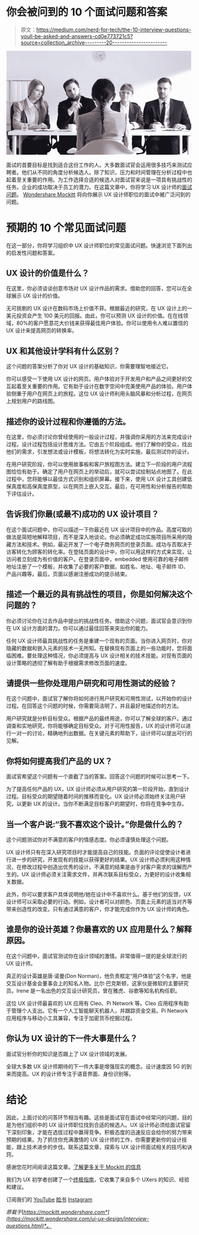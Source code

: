 # 你会被问到的 10 个面试问题和答案

> 原文：<https://medium.com/nerd-for-tech/the-10-interview-questions-youll-be-asked-and-answers-cd0e773721c5?source=collection_archive---------20----------------------->

![](img/d5bf6aa9c59b08e92a8eb8a323499b7c.png)

面试的首要目标是找到适合这份工作的人。大多数面试官会运用很多技巧来测试应聘者。他们从不同的角度分析候选人。除了知识，压力和时间管理在分析过程中也起着至关重要的作用。为工作选择合适的候选人对面试官来说是一项具有挑战性的任务。企业的成功取决于员工的潜力。在这篇文章中，你将学习 UX 设计师的[面试问题](https://bit.ly/3crhPU6)。 [Wondershare Mockitt](https://bit.ly/3ewCXuz) 将向你展示 UX 设计师职位的面试中被广泛问到的问题。

# 预期的 10 个常见面试问题

在这一部分，你将学习组织中 UX 设计师职位的常见面试问题。快速浏览下面列出的启发性问题和答案。

## UX 设计的价值是什么？

在这里，你必须谈谈创意市场对 UX 设计作品的需求。借助您的回答，您可以在全球展示 UX 设计的价值。

无可挑剔的 UX 设计在数码市场上价值不菲。根据最近的研究，在 UX 设计上的一美元投资会产生 100 美元的回报。由此，你可以预测 UX 设计的价值。在在线领域，80%的客户愿意花大价钱来获得最佳用户体验。你可以使用令人难以置信的 UX 设计来提高网页的转换率。

## UX 和其他设计学科有什么区别？

这个问题的答案分析了你对 UX 设计的基础知识，你需要理智地接近它。

你可以感受一下使用 UX 设计的网页。用户体验对于开发用户和产品之间更好的交互起着至关重要的作用。它有助于设计在数字空间中完美使用产品的体验。用户体验侧重于用户在网页上的旅程。这位 UX 设计师利用头脑风暴和分析过程，在网页上规划用户的路线图。

## 描述你的设计过程和你遵循的方法。

在这里，你必须讨论你曾经使用的一般设计过程，并强调你采用的方法来完成设计过程。设计过程包括设计思维方法。它由五个阶段组成。他们了解你的受众，找出他们的需求，引发想法或设计模板，将想法转化为实时实施，最后测试你的设计。

在用户研究阶段，你可以使用故事板和客户旅程图方法。建立下一阶段的用户流程图恰恰有助于。确定了用户在网页上的举动后，就可以尝试绘制站点地图了。在此过程中，您将能够以最佳方式识别和组织屏幕。接下来，使用 UX 设计工具创建低保真度和高保真度原型，以在网页上嵌入交互。最后，在可用性和分析报告的帮助下评估设计。

## 告诉我们你最(或最不)成功的 UX 设计项目？

在这个面试问题中，你可以描述一下你最近在 UX 设计项目中的作品。高度可取的做法是简短地解释项目，而不是深入地谈论。你必须确定成功实施项目所采用的隐藏方法和技术。例如，最近开发了一个电子商务网页的登录页面。成功与否取决于访客转化为顾客的转化率。在登陆页面的设计中，你可以用这样的方式来实现，让访问者立刻成为有价值的客户。在登录页面中，embedded 使用可靠的电子邮件地址注册了一个模板，并收集了必要的客户数据，如姓名、地址、电子邮件 ID、产品兴趣等。最后，页面以感谢注册成功的提示结束。

## 描述一个最近的具有挑战性的项目，你是如何解决这个问题的？

你必须讨论你在过去作品中提出的挑战性任务。借助这个问题，面试官会意识到你在 UX 设计方面的潜力。你可以通过最佳回答来突出你的能力。

任何 UX 设计师最具挑战性的任务是重建一个现有的页面。当你进入网页时，你对隐藏的数据和嵌入元素的技术一无所知。在替换现有页面上的一些功能时，您将面临困难。要处理这种情况，你必须提高与 UX 设计相关的技术技能。对现有页面的设计策略的透彻了解有助于根据需求修改页面的速度。

## 请提供一些你处理用户研究和可用性测试的经验？

在这个问题中，面试官了解你将如何进行用户研究和可用性测试，以开始你的设计过程。在回答这个问题的时候，你需要简洁明了，并且最好地描述你的方法。

用户研究就是分析目标受众。根据产品的最终用途，你可以了解全球的客户。通过调查和实地研究，你将能够确定目标受众。对于可用性报告，UX 的设计师可以进行一对一的讨论，精确地列出数据。在关键元素的帮助下，设计师可以提出可行的见解。

## 你将如何提高我们产品的 UX？

面试官希望这个问题有一个直截了当的答案。回答这个问题的时候可以思考一下。

为了提高任何产品的 UX，UX 设计师必须从用户研究的第一阶段开始，直到设计过程。目标受众的期望随着时间的推移而变化。UX 设计师必须始终关注用户研究，以更新 UX 的设计。当你不断满足目标客户的期望时，你将在竞争中生存。

## 当一个客户说:“我不喜欢这个设计。”你是做什么的？

这个问题测试你对不满意的客户的情感态度。你必须谨慎处理这个问题。

UX 设计师只有在深入研究项目时才能提高自己的技能。负面的评论促使设计者进行进一步的研究，开发现有的技能以获得更好的结果。UX 设计师必须利用这种情况，在修改过程中创造出优秀的设计。不满意的结果是由于对客户需求的误解而产生的。UX 设计师必须关注需求文件，并再次联系目标受众，为更好的设计收集相关数据。

此外，你可以要求客户具体说明他/她在设计中不喜欢什么。基于他们的反馈，UX 设计师可以采取必要的行动。例如，设计者可以对颜色、页面上元素的适当对齐等带来创造性的改变。只有通过满意的客户，你才能完成你作为 UX 设计师的角色。

## 谁是你的设计英雄？你最喜欢的 UX 应用是什么？解释原因。

在这个问题中，面试官测试你在设计领域的激情。非常值得一提的是全球流行的 UX 设计师。

真正的设计英雄是唐·诺曼(Don Norman)，他负责框定“用户体验”这个名字，他是交互设计基金会董事会上的知名人物。比尔·巴克斯顿，这家伙是微软的主要研究员。Irene 是一名出色的交互设计研究员，曾在雅虎、谷歌等知名机构任职。

这位 UX 设计师最喜欢的 UX 应用有 Cleo、Pi Network 等。Cleo 应用程序有助于管理个人支出。它有一个人工智能聊天机器人，并跟踪资金交易。Pi Network 应用程序与移动小工具兼容，专注于加密货币挖掘过程。

## 你认为 UX 设计的下一件大事是什么？

面试官分析你的知识是否跟上了 UX 设计领域的发展。

全球大多数 UX 设计师期待的下一件大事是增强现实的概念。设计速度因 5G 的到来而提高。UX 的设计师专注于语音界面、身份识别等。

# 结论

因此，上面讨论的问答环节相当有趣。这些是面试官在面试中经常问的问题，目的是为他们组织中的 UX 设计师职位找到合适的候选人。UX 设计师必须给面试官留下深刻印象，才能在选拔过程中赢得竞争。积极态度的迅速反应会给你的努力带来预期的结果。为了抓住你充满激情的 UX 设计师的工作，你需要更新你的设计技能，跟上技术进步的步伐。联系这篇文章，探索与 UX 设计师面试相关的技巧和诀窍。

感谢您花时间阅读这篇文章。[了解更多关于 Mockitt 的信息](https://bit.ly/3ewCXuz)

我们为 UX 初学者创建了一个[终极指南](https://bit.ly/2OLPPlW)，它收集了来自多个 UXers 的知识、经验和建议。

订阅我们的 [YouTube](https://www.youtube.com/channel/UCESxamaRS8nOGpWYvP1VSqA) [脸书](https://www.facebook.com/mockitt) [Instagram](https://www.instagram.com/wondershare.mockitt/)

*原载于*[*https://mockitt.wondershare.com*](https://mockitt.wondershare.com/ui-ux-design/interview-questions.html)*。*
